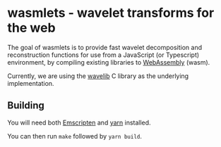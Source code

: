 # wasmlets -  wavelet transforms for the web

The goal of wasmlets is to provide fast wavelet decomposition
and reconstruction functions for use from a JavaScript (or Typescript)
environment, by compiling existing libraries to
[WebAssembly](https://webassembly.org/) (wasm).

Currently, we are using the [wavelib](https://github.com/rafat/wavelib)
C library as the underlying implementation.

## Building

You will need both [Emscripten](https://emscripten.org/docs/getting_started/downloads.html)
and [yarn](https://yarnpkg.com/) installed.

You can then run `make` followed by `yarn build`.
